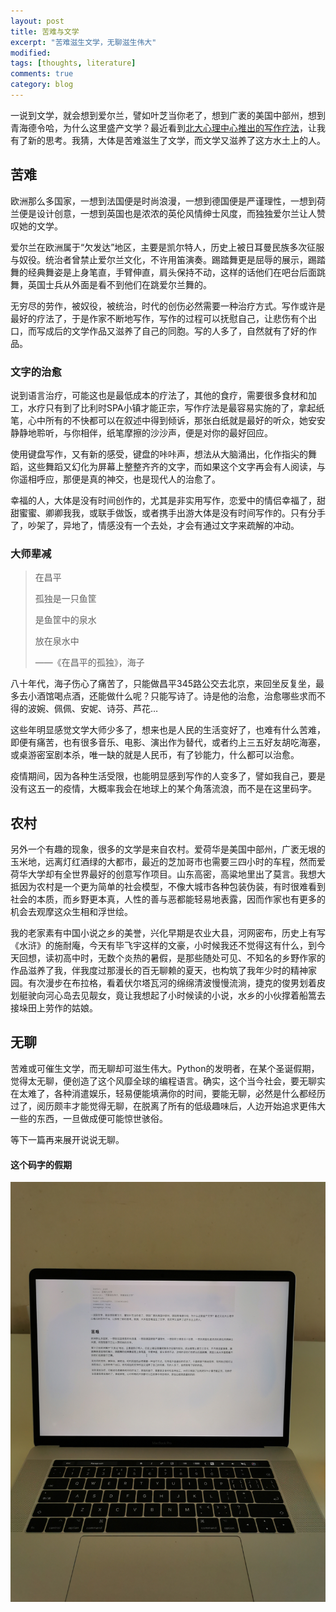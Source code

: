 ```yaml
---
layout: post
title: 苦难与文学
excerpt: "苦难滋生文学，无聊滋生伟大"
modified: 
tags: [thoughts, literature]
comments: true
category: blog
---
```


一说到文学，就会想到爱尔兰，譬如叶芝当你老了，想到广袤的美国中部州，想到青海德令哈，为什么这里盛产文学？最近看到[北大心理中心推出的写作疗法](https://mp.weixin.qq.com/s/gTtTa0Aq5Lj3Abc9tPs2WA)，让我有了新的思考。我猜，大体是苦难滋生了文学，而文学又滋养了这方水土上的人。



## 苦难

欧洲那么多国家，一想到法国便是时尚浪漫，一想到德国便是严谨理性，一想到荷兰便是设计创意，一想到英国也是浓浓的英伦风情绅士风度，而独独爱尔兰让人赞叹她的文学。

爱尔兰在欧洲属于“欠发达”地区，主要是凯尔特人，历史上被日耳曼民族多次征服与奴役。统治者曾禁止爱尔兰文化，不许用笛演奏。踢踏舞更是屈辱的展示，踢踏舞的经典舞姿是上身笔直，手臂伸直，肩头保持不动，这样的话他们在吧台后面跳舞，英国士兵从外面是看不到他们在跳爱尔兰舞的。

无穷尽的劳作，被奴役，被统治，时代的创伤必然需要一种治疗方式。写作或许是最好的疗法了，于是作家不断地写作，写作的过程可以抚慰自己，让悲伤有个出口，而写成后的文学作品又滋养了自己的同胞。写的人多了，自然就有了好的作品。



### 文字的治愈

说到语言治疗，可能这也是最低成本的疗法了，其他的食疗，需要很多食材和加工，水疗只有到了比利时SPA小镇才能正宗，写作疗法是最容易实施的了，拿起纸笔，心中所有的不快都可以在叙述中得到倾诉，那张白纸就是最好的听众，她安安静静地聆听，与你相伴，纸笔摩擦的沙沙声，便是对你的最好回应。

使用键盘写作，又有新的感受，键盘的咔咔声，想法从大脑涌出，化作指尖的舞蹈，这些舞蹈又幻化为屏幕上整整齐齐的文字，而如果这个文字再会有人阅读，与你遥相呼应，那便是真的神交，也是现代人的治愈了。

幸福的人，大体是没有时间创作的，尤其是非实用写作，恋爱中的情侣幸福了，甜甜蜜蜜、卿卿我我，或联手做饭，或者携手出游大体是没有时间写作的。只有分手了，吵架了，异地了，情感没有一个去处，才会有通过文字来疏解的冲动。



### 大师辈减

> 在昌平
>
> 孤独是一只鱼筐
>
> 是鱼筐中的泉水
>
> 放在泉水中
>
> 
>
> ——《在昌平的孤独》，海子

八十年代，海子伤心了痛苦了，只能做昌平345路公交去北京，来回坐反复坐，最多去小酒馆喝点酒，还能做什么呢？只能写诗了。诗是他的治愈，治愈哪些求而不得的波婉、佩佩、安妮、诗芬、芦花…

这些年明显感觉文学大师少多了，想来也是人民的生活变好了，也难有什么苦难，即便有痛苦，也有很多音乐、电影、演出作为替代，或者约上三五好友胡吃海塞，或桌游密室剧本杀，唯一缺的就是人民币，有了钞能力，什么都可以治愈。

疫情期间，因为各种生活受限，也能明显感到写作的人变多了，譬如我自己，要是没有这五一的疫情，大概率我会在地球上的某个角落流浪，而不是在这里码字。



##  农村

另外一个有趣的现象，很多的文学是来自农村。爱荷华是美国中部州，广袤无垠的玉米地，远离灯红酒绿的大都市，最近的芝加哥市也需要三四小时的车程，然而爱荷华大学却有全世界最好的创意写作项目。山东高密，高粱地里出了莫言。我想大抵因为农村是一个更为简单的社会模型，不像大城市各种包装伪装，有时很难看到社会的本质，而乡野更本真，人性的善与恶都能轻易地表露，因而作家也有更多的机会去观摩这众生相和浮世绘。

我的老家素有中国小说之乡的美誉，兴化早期是农业大县，河网密布，历史上有写《水浒》的施耐庵，今天有毕飞宇这样的文豪，小时候我还不觉得这有什么，到今天回想，读初高中时，无数个炎热的暑假，是那些随处可见、不知名的乡野作家的作品滋养了我，伴我度过那漫长的百无聊赖的夏天，也构筑了我年少时的精神家园。有次漫步在布拉格，看着伏尔塔瓦河的绵绵清波慢慢流淌，捷克的俊男划着皮划艇驶向河心岛去见靓女，竟让我想起了小时候读的小说，水乡的小伙撑着船篙去接垛田上劳作的姑娘。



## 无聊

苦难或可催生文学，而无聊却可滋生伟大。Python的发明者，在某个圣诞假期，觉得太无聊，便创造了这个风靡全球的编程语言。确实，这个当今社会，要无聊实在太难了，各种消遣娱乐，轻易便能填满你的时间，要能无聊，必然是什么都经历过了，阅历颇丰才能觉得无聊，在脱离了所有的低级趣味后，人边开始追求更伟大一些的东西，一旦做成便可能惊世骇俗。

等下一篇再来展开说说无聊。





#### 这个码字的假期

![码字的假期](/assets/blog-images/202205/writing.jpeg)













